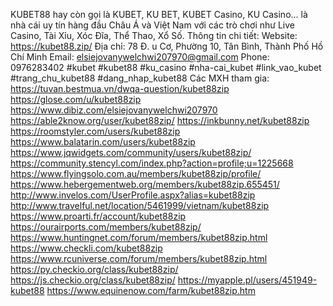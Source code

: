 KUBET88 hay còn gọi là KUBET, KU BET, KUBET Casino, KU Casino... là nhà cái uy tín hàng đầu Châu Á và Việt Nam với các trò chơi như Live Casino, Tài Xỉu, Xóc Đĩa, Thể Thao, Xổ Số.
Thông tin chi tiết:
Website: https://kubet88.zip/
Địa chỉ: 78 Đ.  u Cơ, Phường 10, Tân Bình, Thành Phố Hồ Chí Minh
Email: elsiejovanywelchwi207970@gmail.com
Phone: 0976283402
#kubet #kubet88 #ku_casino #nha-cai_kubet #link_vao_kubet #trang_chu_kubet88 #dang_nhap_kubet88
Các MXH tham gia:
https://tuvan.bestmua.vn/dwqa-question/kubet88zip
https://glose.com/u/kubet88zip
https://www.dibiz.com/elsiejovanywelchwi207970
https://able2know.org/user/kubet88zip/
https://inkbunny.net/kubet88zip
https://roomstyler.com/users/kubet88zip
https://www.balatarin.com/users/kubet88zip
https://www.jqwidgets.com/community/users/kubet88zip/
https://community.stencyl.com/index.php?action=profile;u=1225668
https://www.flyingsolo.com.au/members/kubet88zip/profile/
https://www.hebergementweb.org/members/kubet88zip.655451/
http://www.invelos.com/UserProfile.aspx?alias=kubet88zip
http://www.travelful.net/location/5461999/vietnam/kubet88zip
https://www.proarti.fr/account/kubet88zip
https://ourairports.com/members/kubet88zip/
https://www.huntingnet.com/forum/members/kubet88zip.html
https://www.checkli.com/kubet88zip
https://www.rcuniverse.com/forum/members/kubet88zip.html
https://py.checkio.org/class/kubet88zip/
https://js.checkio.org/class/kubet88zip/
https://myapple.pl/users/451949-kubet88
https://www.equinenow.com/farm/kubet88zip.htm
